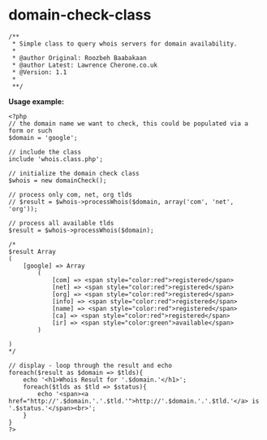domain-check-class
==================

    /**
     * Simple class to query whois servers for domain availability.
     * 
     * @author Original: Roozbeh Baabakaan 
     * @author Latest: Lawrence Cherone.co.uk
     * @Version: 1.1
     * 
     **/

**Usage example:**

    <?php 
    // the domain name we want to check, this could be populated via a form or such
    $domain = 'google';
    
    // include the class
    include 'whois.class.php';
    
    // initialize the domain check class
    $whois = new domainCheck();
    
    // process only com, net, org tlds
    // $result = $whois->processWhois($domain, array('com', 'net', 'org'));
    
    // process all available tlds
    $result = $whois->processWhois($domain);
    
    /*
    $result Array
    (
        [google] => Array
            (
                [com] => <span style="color:red">registered</span>
                [net] => <span style="color:red">registered</span>
                [org] => <span style="color:red">registered</span>
                [info] => <span style="color:red">registered</span>
                [name] => <span style="color:red">registered</span>
                [ca] => <span style="color:red">registered</span>
                [ir] => <span style="color:green">available</span>
            )
    
    )
    */
    
    // display - loop through the result and echo
    foreach($result as $domain => $tlds){
    	echo '<h1>Whois Result for '.$domain.'</h1>';
    	foreach($tlds as $tld => $status){
    		echo '<span><a href="http://'.$domain.'.'.$tld.'">http://'.$domain.'.'.$tld.'</a> is '.$status.'</span><br>';
    	}
    }
    ?>

 
